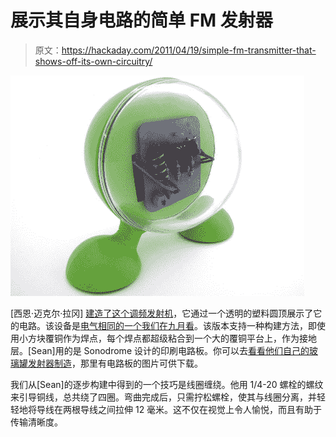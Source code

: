 # 展示其自身电路的简单 FM 发射器

> 原文：<https://hackaday.com/2011/04/19/simple-fm-transmitter-that-shows-off-its-own-circuitry/>

![](img/dda165b6e91f2111205e0a180e5ff951.png "simple_fm_transmitter")

[西恩·迈克尔·拉冈] [建造了这个调频发射机](http://makeprojects.com/Project/Micro-FM-Transmitter/721/1)，它通过一个透明的塑料圆顶展示了它的电路。该设备是[电气相同的一个我们在九月看](http://hackaday.com/2010/09/25/a-simple-fm-transmitter/)。该版本支持一种构建方法，即使用小方块覆铜作为焊点，每个焊点都超级粘合到一个大的覆铜平台上，作为接地层。[Sean]用的是 Sonodrome 设计的印刷电路板。你可以去[看看他们自己的玻璃罐发射器制造](http://www.sonodrome.co.uk/?page_id=88)，那里有电路板的图片可供下载。

我们从[Sean]的逐步构建中得到的一个技巧是线圈缠绕。他用 1/4-20 螺栓的螺纹来引导铜线，总共绕了四圈。弯曲完成后，只需拧松螺栓，使其与线圈分离，并轻轻地将导线在两根导线之间拉伸 12 毫米。这不仅在视觉上令人愉悦，而且有助于传输清晰度。